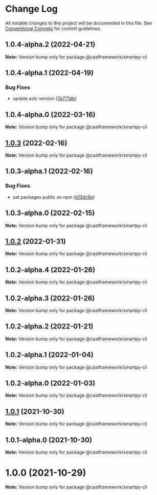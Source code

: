 # Change Log

All notable changes to this project will be documented in this file.
See [Conventional Commits](https://conventionalcommits.org) for commit guidelines.

## 1.0.4-alpha.2 (2022-04-21)

**Note:** Version bump only for package @castframework/smartpy-cli





## 1.0.4-alpha.1 (2022-04-19)


### Bug Fixes

* update solc version ([7b771db](https://github.com/castframework/gba/commit/7b771db9561b54b6dc40544a5b934d9f092fffa5))





## 1.0.4-alpha.0 (2022-03-16)

**Note:** Version bump only for package @castframework/smartpy-cli





## [1.0.3](https://github.com/castframework/cast/compare/v1.0.3-alpha.1...v1.0.3) (2022-02-16)

**Note:** Version bump only for package @castframework/smartpy-cli





## 1.0.3-alpha.1 (2022-02-16)


### Bug Fixes

* set packages public on npm ([b13dc9e](https://github.com/castframework/cast/commit/b13dc9e677de97f6c60b47bef1457e7b9984df02))





## 1.0.3-alpha.0 (2022-02-15)

**Note:** Version bump only for package @castframework/smartpy-cli





## [1.0.2](https://github.com/castframework/cast/compare/v1.0.2-alpha.4...v1.0.2) (2022-01-31)

**Note:** Version bump only for package @castframework/smartpy-cli





## 1.0.2-alpha.4 (2022-01-26)

**Note:** Version bump only for package @castframework/smartpy-cli





## 1.0.2-alpha.3 (2022-01-26)

**Note:** Version bump only for package @castframework/smartpy-cli





## 1.0.2-alpha.2 (2022-01-21)

**Note:** Version bump only for package @castframework/smartpy-cli





## 1.0.2-alpha.1 (2022-01-04)

**Note:** Version bump only for package @castframework/smartpy-cli





## 1.0.2-alpha.0 (2022-01-03)

**Note:** Version bump only for package @castframework/smartpy-cli





## [1.0.1](https://github.com/castframework/cast/compare/v1.0.1-alpha.0...v1.0.1) (2021-10-30)

**Note:** Version bump only for package @castframework/smartpy-cli





## 1.0.1-alpha.0 (2021-10-30)

**Note:** Version bump only for package @castframework/smartpy-cli





# 1.0.0 (2021-10-29)

**Note:** Version bump only for package @castframework/smartpy-cli
